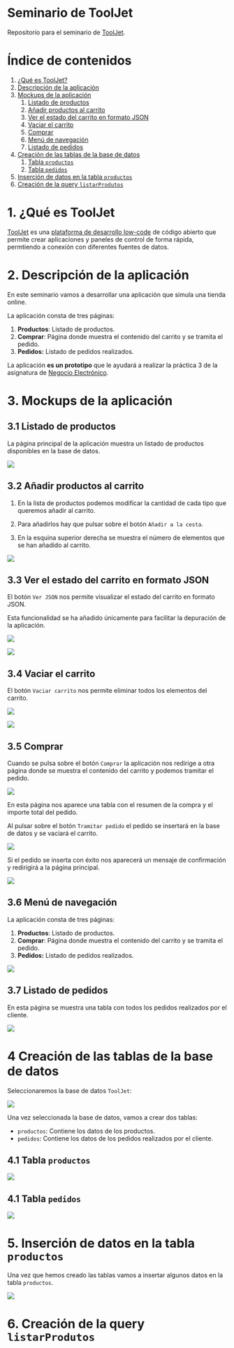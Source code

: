 # Seminario de ToolJet

Repositorio para el seminario de [ToolJet][0].

# Índice de contenidos

1. [¿Qué es ToolJet?](#1-qué-es-tooljet)
2. [Descripción de la aplicación](#2-descripción-de-la-aplicación)
3. [Mockups de la aplicación](#3-mockups-de-la-aplicación)
   1. [Listado de productos](#31-listado-de-productos)
   2. [Añadir productos al carrito](#32-añadir-productos-al-carrito)
   3. [Ver el estado del carrito en formato JSON](#33-ver-el-estado-del-carrito-en-formato-json)
   4. [Vaciar el carrito](#34-vaciar-el-carrito)
   5. [Comprar](#35-comprar)
   6. [Menú de navegación](#36-menú-de-navegación)
   7. [Listado de pedidos](#37-listado-de-pedidos)
4. [Creación de las tablas de la base de datos](#4-creación-de-las-tablas-de-la-base-de-datos)
   1. [Tabla `productos`](#41-tabla-productos)
   2. [Tabla `pedidos`](#41-tabla-pedidos)
5. [Inserción de datos en la tabla `productos`](#5-inserción-de-datos-en-la-tabla-productos)
6. [Creación de la query `listarProdutos`](#6-creación-de-la-query-listarprodutos)

# 1. ¿Qué es ToolJet

[ToolJet][0] es una [plataforma de desarrollo low-code][2] de código abierto que permite crear aplicaciones y paneles de control de forma rápida, permtiendo a conexión con diferentes fuentes de datos.

# 2. Descripción de la aplicación

En este seminario vamos a desarrollar una aplicación que simula una tienda online.

La aplicación consta de tres páginas:

1. **Productos**: Listado de productos.
2. **Comprar**: Página donde muestra el contenido del carrito y se tramita el pedido.
3. **Pedidos:** Listado de pedidos realizados.

La aplicación **es un prototipo** que le ayudará a realizar la práctica 3 de la asignatura de [Negocio Electrónico][1].

# 3. Mockups de la aplicación

## 3.1 Listado de productos

La página principal de la aplicación muestra un listado de productos disponibles
en la base de datos.

![](images/mockup_00.png)

## 3.2 Añadir productos al carrito

1. En la lista de productos podemos modificar la cantidad de cada tipo que queremos
añadir al carrito.

2. Para añadirlos hay que pulsar sobre el botón `Añadir a la cesta`.

3. En la esquina superior derecha se muestra el número de elementos que se han
añadido al carrito.

![](images/mockup_01.png)

## 3.3 Ver el estado del carrito en formato JSON

El botón `Ver JSON` nos permite visualizar el estado del carrito en formato JSON.

Esta funcionalidad se ha añadido únicamente para facilitar la depuración de la
aplicación.

![](images/mockup_02.png)

![](images/mockup_03.png)

## 3.4 Vaciar el carrito

El botón `Vaciar carrito` nos permite eliminar todos los elementos del carrito.

![](images/mockup_04.png)

![](images/mockup_05.png)

## 3.5 Comprar

Cuando se pulsa sobre el botón `Comprar` la aplicación nos redirige a otra
página donde se muestra el contenido del carrito y podemos tramitar el pedido.

![](images/mockup_06.png)

En esta página nos aparece una tabla con el resumen de la compra y el importe total del pedido.

Al pulsar sobre el botón `Tramitar pedido` el pedido se insertará en la base de datos y se vaciará el carrito.

![](images/mockup_07.png)

Si el pedido se inserta con éxito nos aparecerá un mensaje de confirmación y redirigirá a la página principal.

![](images/mockup_08.png)

## 3.6 Menú de navegación

La aplicación consta de tres páginas:

1. **Productos**: Listado de productos.
2. **Comprar**: Página donde muestra el contenido del carrito y se tramita el pedido.
3. **Pedidos:** Listado de pedidos realizados.

![](images/mockup_09.png)

## 3.7 Listado de pedidos

En esta página se muestra una tabla con todos los pedidos realizados por el cliente.

![](images/mockup_10.png)

# 4 Creación de las tablas de la base de datos

Seleccionaremos la base de datos `ToolJet`:

![](images/tabla_database.png)


Una vez seleccionada la base de datos, vamos a crear dos tablas:

- `productos`: Contiene los datos de los productos.
- `pedidos`: Contiene los datos de los pedidos realizados por el cliente.

## 4.1 Tabla `productos`

![](images/tabla_pedidos.png)

## 4.1 Tabla `pedidos`

![](images/tabla_productos.png)

# 5. Inserción de datos en la tabla `productos`

Una vez que hemos creado las tablas vamos a insertar algunos datos en la tabla `productos`.

![](images/tabla_insertar_datos_productos.png)

# 6. Creación de la query `listarProdutos`


[0]: https://www.tooljet.ai
[1]: https://www.ual.es/estudios/grados/presentacion/plandeestudios/asignatura/4015/40153316
[2]: https://en.wikipedia.org/wiki/Low-code_development_platform